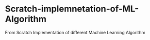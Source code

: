 # Scratch-implemnetation-of-ML-Algorithm
From Scratch Implementation of different Machine Learning Algorithm 

